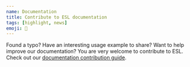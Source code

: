 ```yaml
---
name: Documentation
title: Contribute to ESL documentation
tags: [highlight, news]
emoji: 💙
---
```


Found a typo? Have an interesting usage example to share? Want to help improve our documentation?
You are very welcome to contribute to ESL. Check out our [documentation contribution guide](../introduction/index.njk).
